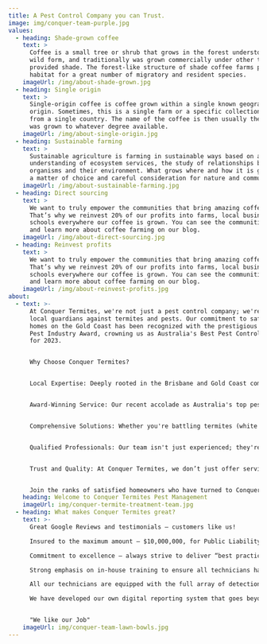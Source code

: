 ```yaml
---
title: A Pest Control Company you can Trust.
image: img/conquer-team-purple.jpg
values:
  - heading: Shade-grown coffee
    text: >
      Coffee is a small tree or shrub that grows in the forest understory in its
      wild form, and traditionally was grown commercially under other trees that
      provided shade. The forest-like structure of shade coffee farms provides
      habitat for a great number of migratory and resident species.
    imageUrl: /img/about-shade-grown.jpg
  - heading: Single origin
    text: >
      Single-origin coffee is coffee grown within a single known geographic
      origin. Sometimes, this is a single farm or a specific collection of beans
      from a single country. The name of the coffee is then usually the place it
      was grown to whatever degree available.
    imageUrl: /img/about-single-origin.jpg
  - heading: Sustainable farming
    text: >
      Sustainable agriculture is farming in sustainable ways based on an
      understanding of ecosystem services, the study of relationships between
      organisms and their environment. What grows where and how it is grown are
      a matter of choice and careful consideration for nature and communities.
    imageUrl: /img/about-sustainable-farming.jpg
  - heading: Direct sourcing
    text: >
      We want to truly empower the communities that bring amazing coffee to you.
      That’s why we reinvest 20% of our profits into farms, local businesses and
      schools everywhere our coffee is grown. You can see the communities grow
      and learn more about coffee farming on our blog.
    imageUrl: /img/about-direct-sourcing.jpg
  - heading: Reinvest profits
    text: >
      We want to truly empower the communities that bring amazing coffee to you.
      That’s why we reinvest 20% of our profits into farms, local businesses and
      schools everywhere our coffee is grown. You can see the communities grow
      and learn more about coffee farming on our blog.
    imageUrl: /img/about-reinvest-profits.jpg
about:
  - text: >-
      At Conquer Termites, we're not just a pest control company; we're your
      local guardians against termites and pests. Our commitment to safeguarding
      homes on the Gold Coast has been recognized with the prestigious AEMPA
      Pest Industry Award, crowning us as Australia's Best Pest Control Company
      for 2023.


      Why Choose Conquer Termites?


      Local Expertise: Deeply rooted in the Brisbane and Gold Coast communities, we understand the unique challenges homeowners face regarding termites and pests in these areas.


      Award-Winning Service: Our recent accolade as Australia's top pest control service is a testament to our dedication to excellence.


      Comprehensive Solutions: Whether you're battling termites (white ants) or a range of other pests, our solutions are tailored, effective, and safe, ensuring your peace of mind.


      Qualified Professionals: Our team isn't just experienced; they're fully qualified and licensed, ensuring that every service meets the highest standards.


      Trust and Quality: At Conquer Termites, we don’t just offer services; we build relationships based on trust and a commitment to quality.


      Join the ranks of satisfied homeowners who have turned to Conquer Termites for protection. Experience the difference with a company that values quality and trust above all. Conquer Termites Pest Management - Your Trusted Partner in Pest Control.
    heading: Welcome to Conquer Termites Pest Management
    imageUrl: img/conquer-termite-treatment-team.jpg
  - heading: What makes Conquer Termites great?
    text: >-
      Great Google Reviews and testimonials – customers like us!

      Insured to the maximum amount – $10,000,000, for Public Liability

      Commitment to excellence – always strive to deliver “best practice”

      Strong emphasis on in-house training to ensure all technicians have the practical knowledge to problem solve all situations

      All our technicians are equipped with the full array of detection devices such as thermal imaging cameras, moisture meters and termatrac detection devices. detection devices we use info

      We have developed our own digital reporting system that goes beyond industry standards to deliver you understandable outcomes.


      "We like our Job"
    imageUrl: img/conquer-team-lawn-bowls.jpg
---
```

